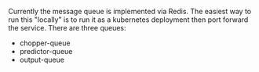 Currently the message queue is implemented via Redis. The easiest way to run this "locally" is to run it as a kubernetes deployment then port forward the service.
There are three queues:

- chopper-queue
- predictor-queue
- output-queue
